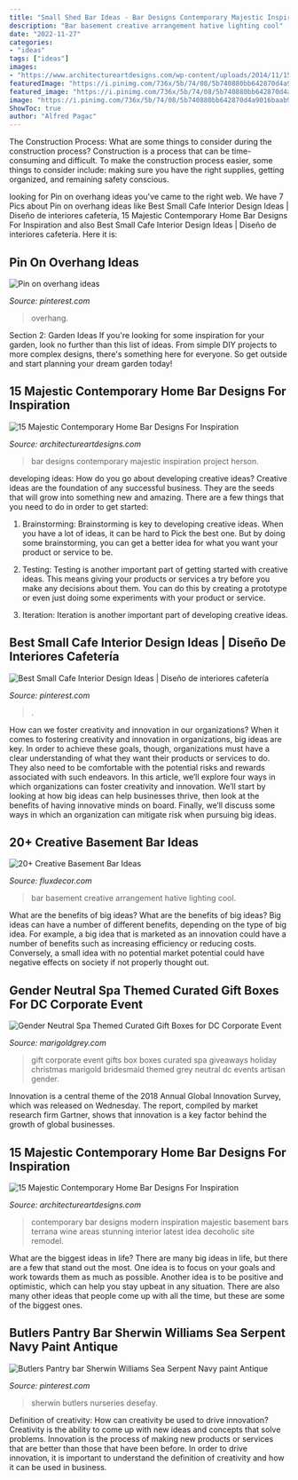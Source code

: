 ```yaml
---
title: "Small Shed Bar Ideas - Bar Designs Contemporary Majestic Inspiration Project Herson"
description: "Bar basement creative arrangement hative lighting cool"
date: "2022-11-27"
categories:
- "ideas"
tags: ["ideas"]
images:
- "https://www.architectureartdesigns.com/wp-content/uploads/2014/11/15-Majestic-Contemporary-Home-Bar-Designs-For-Inspiration-8-630x945.jpg"
featuredImage: "https://i.pinimg.com/736x/5b/74/08/5b740880bb642870d4a9016baab92cbd.jpg"
featured_image: "https://i.pinimg.com/736x/5b/74/08/5b740880bb642870d4a9016baab92cbd.jpg"
image: "https://i.pinimg.com/736x/5b/74/08/5b740880bb642870d4a9016baab92cbd.jpg"
ShowToc: true
author: "Alfred Pagac"
---
```



The Construction Process: What are some things to consider during the construction process?
Construction is a process that can be time-consuming and difficult. To make the construction process easier, some things to consider include: making sure you have the right supplies, getting organized, and remaining safety conscious.

	

		
looking for Pin on overhang ideas you've came to the right web. We have 7 Pics about Pin on overhang ideas like Best Small Cafe Interior Design Ideas | Diseño de interiores cafetería, 15 Majestic Contemporary Home Bar Designs For Inspiration and also Best Small Cafe Interior Design Ideas | Diseño de interiores cafetería. Here it is:
		
    
## Pin On Overhang Ideas

<img loading=lazy src="https://i.pinimg.com/736x/21/7e/85/217e858cf8ef44a90846e07eaef46d99.jpg" onerror="this.onerror=null;this.src='https://tse4.mm.bing.net/th?id=OIP.qc9lGfVEsmUDQ81sj8Fj_AHaJ3&amp;pid=15.1';" alt="Pin on overhang ideas">

_Source: pinterest.com_

>overhang. 

	

Section 2: Garden Ideas
If you're looking for some inspiration for your garden, look no further than this list of ideas. From simple DIY projects to more complex designs, there's something here for everyone. So get outside and start planning your dream garden today!

    
## 15 Majestic Contemporary Home Bar Designs For Inspiration

<img loading=lazy src="https://www.architectureartdesigns.com/wp-content/uploads/2014/11/15-Majestic-Contemporary-Home-Bar-Designs-For-Inspiration-9-630x420.jpg" onerror="this.onerror=null;this.src='https://tse4.mm.bing.net/th?id=OIP.ywfcVSgoRSP7zWrb6iQnKAHaE8&amp;pid=15.1';" alt="15 Majestic Contemporary Home Bar Designs For Inspiration">

_Source: architectureartdesigns.com_

>bar designs contemporary majestic inspiration project herson. 

	

developing ideas: How do you go about developing creative ideas?
Creative ideas are the foundation of any successful business. They are the seeds that will grow into something new and amazing. There are a few things that you need to do in order to get started:
1. Brainstorming: Brainstorming is key to developing creative ideas. When you have a lot of ideas, it can be hard to Pick the best one. But by doing some brainstorming, you can get a better idea for what you want your product or service to be.

2. Testing: Testing is another important part of getting started with creative ideas. This means giving your products or services a try before you make any decisions about them. You can do this by creating a prototype or even just doing some experiments with your product or service.

3. Iteration: Iteration is another important part of developing creative ideas.

    
## Best Small Cafe Interior Design Ideas | Diseño De Interiores Cafetería

<img loading=lazy src="https://i.pinimg.com/736x/1f/7e/ac/1f7eac63b30bb0a852aa6a4cfb93dc1e.jpg" onerror="this.onerror=null;this.src='https://tse4.mm.bing.net/th?id=OIP.Bz3PLuayAKms6k2kLmn3pQHaLH&amp;pid=15.1';" alt="Best Small Cafe Interior Design Ideas | Diseño de interiores cafetería">

_Source: pinterest.com_

>. 

	

How can we foster creativity and innovation in our organizations?
When it comes to fostering creativity and innovation in organizations, big ideas are key. In order to achieve these goals, though, organizations must have a clear understanding of what they want their products or services to do. They also need to be comfortable with the potential risks and rewards associated with such endeavors.
In this article, we’ll explore four ways in which organizations can foster creativity and innovation. We’ll start by looking at how big ideas can help businesses thrive, then look at the benefits of having innovative minds on board. Finally, we’ll discuss some ways in which an organization can mitigate risk when pursuing big ideas.

    
## 20+ Creative Basement Bar Ideas

<img loading=lazy src="http://fluxdecor.com/wp-content/uploads/2014/05/basement-bar-ideas/13-wall-arrangement.jpg" onerror="this.onerror=null;this.src='https://tse2.mm.bing.net/th?id=OIP.cFNCNa6iVc-TO7xSlDm1QQHaJ3&amp;pid=15.1';" alt="20+ Creative Basement Bar Ideas">

_Source: fluxdecor.com_

>bar basement creative arrangement hative lighting cool. 

	

What are the benefits of big ideas?
What are the benefits of big ideas? Big ideas can have a number of different benefits, depending on the type of big idea. For example, a big idea that is marketed as an innovation could have a number of benefits such as increasing efficiency or reducing costs. Conversely, a small idea with no potential market potential could have negative effects on society if not properly thought out.

    
## Gender Neutral Spa Themed Curated Gift Boxes For DC Corporate Event

<img loading=lazy src="http://cdn.shopify.com/s/files/1/0024/3728/3897/articles/spa-curated-gift-box-dc-corporate-event-utah-first-marigold-grey-e1504982023124_1024x1024.jpg?v=1563410428" onerror="this.onerror=null;this.src='https://tse3.mm.bing.net/th?id=OIP.GHeZsZUt2JkqKP8JliC8egHaLF&amp;pid=15.1';" alt="Gender Neutral Spa Themed Curated Gift Boxes for DC Corporate Event">

_Source: marigoldgrey.com_

>gift corporate event gifts box boxes curated spa giveaways holiday christmas marigold bridesmaid themed grey neutral dc events artisan gender. 

	

Innovation is a central theme of the 2018 Annual Global Innovation Survey, which was released on Wednesday. The report, compiled by market research firm Gartner, shows that innovation is a key factor behind the growth of global businesses.

    
## 15 Majestic Contemporary Home Bar Designs For Inspiration

<img loading=lazy src="https://www.architectureartdesigns.com/wp-content/uploads/2014/11/15-Majestic-Contemporary-Home-Bar-Designs-For-Inspiration-8-630x945.jpg" onerror="this.onerror=null;this.src='https://tse4.mm.bing.net/th?id=OIP.eIlOqP6WRx523zQn1ZEx9wHaLH&amp;pid=15.1';" alt="15 Majestic Contemporary Home Bar Designs For Inspiration">

_Source: architectureartdesigns.com_

>contemporary bar designs modern inspiration majestic basement bars terrana wine areas stunning interior latest idea decoholic site remodel. 

	

What are the biggest ideas in life?
There are many big ideas in life, but there are a few that stand out the most. One idea is to focus on your goals and work towards them as much as possible. Another idea is to be positive and optimistic, which can help you stay upbeat in any situation. There are also many other ideas that people come up with all the time, but these are some of the biggest ones.

    
## Butlers Pantry Bar Sherwin Williams Sea Serpent Navy Paint Antique

<img loading=lazy src="https://i.pinimg.com/736x/5b/74/08/5b740880bb642870d4a9016baab92cbd.jpg" onerror="this.onerror=null;this.src='https://tse4.mm.bing.net/th?id=OIP.shcub_PWunIJdcVHyAXASgHaLH&amp;pid=15.1';" alt="Butlers Pantry bar Sherwin Williams Sea Serpent Navy paint Antique">

_Source: pinterest.com_

>sherwin butlers nurseries desefay. 

	

Definition of creativity: How can creativity be used to drive innovation?
Creativity is the ability to come up with new ideas and concepts that solve problems. Innovation is the process of making new products or services that are better than those that have been before. In order to drive innovation, it is important to understand the definition of creativity and how it can be used in business.

